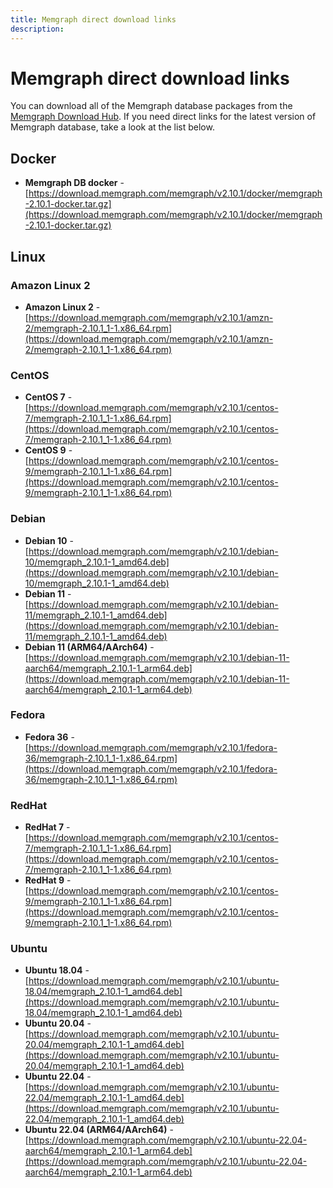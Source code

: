 ```yaml
---
title: Memgraph direct download links
description: 
---
```


# Memgraph direct download links

You can download all of the Memgraph database packages from the [Memgraph
Download Hub](https://memgraph.com/download/). If you need direct links for the
latest version of Memgraph database, take a look at the list below.

## Docker

- **Memgraph DB docker** -
  [https://download.memgraph.com/memgraph/v2.10.1/docker/memgraph-2.10.1-docker.tar.gz](https://download.memgraph.com/memgraph/v2.10.1/docker/memgraph-2.10.1-docker.tar.gz)

## Linux

### Amazon Linux 2

- **Amazon Linux 2** -
  [https://download.memgraph.com/memgraph/v2.10.1/amzn-2/memgraph-2.10.1_1-1.x86_64.rpm](https://download.memgraph.com/memgraph/v2.10.1/amzn-2/memgraph-2.10.1_1-1.x86_64.rpm)


### CentOS

- **CentOS 7** -
  [https://download.memgraph.com/memgraph/v2.10.1/centos-7/memgraph-2.10.1_1-1.x86_64.rpm](https://download.memgraph.com/memgraph/v2.10.1/centos-7/memgraph-2.10.1_1-1.x86_64.rpm)
- **CentOS 9** -
  [https://download.memgraph.com/memgraph/v2.10.1/centos-9/memgraph-2.10.1_1-1.x86_64.rpm](https://download.memgraph.com/memgraph/v2.10.1/centos-9/memgraph-2.10.1_1-1.x86_64.rpm)

### Debian

- **Debian 10** -
  [https://download.memgraph.com/memgraph/v2.10.1/debian-10/memgraph_2.10.1-1_amd64.deb](https://download.memgraph.com/memgraph/v2.10.1/debian-10/memgraph_2.10.1-1_amd64.deb)
- **Debian 11** -
  [https://download.memgraph.com/memgraph/v2.10.1/debian-11/memgraph_2.10.1-1_amd64.deb](https://download.memgraph.com/memgraph/v2.10.1/debian-11/memgraph_2.10.1-1_amd64.deb)
- **Debian 11 (ARM64/AArch64)** -
  [https://download.memgraph.com/memgraph/v2.10.1/debian-11-aarch64/memgraph_2.10.1-1_arm64.deb](https://download.memgraph.com/memgraph/v2.10.1/debian-11-aarch64/memgraph_2.10.1-1_arm64.deb)


### Fedora

- **Fedora 36** - [https://download.memgraph.com/memgraph/v2.10.1/fedora-36/memgraph-2.10.1_1-1.x86_64.rpm](https://download.memgraph.com/memgraph/v2.10.1/fedora-36/memgraph-2.10.1_1-1.x86_64.rpm)

### RedHat

- **RedHat 7** -
  [https://download.memgraph.com/memgraph/v2.10.1/centos-7/memgraph-2.10.1_1-1.x86_64.rpm](https://download.memgraph.com/memgraph/v2.10.1/centos-7/memgraph-2.10.1_1-1.x86_64.rpm)
- **RedHat 9** -
  [https://download.memgraph.com/memgraph/v2.10.1/centos-9/memgraph-2.10.1_1-1.x86_64.rpm](https://download.memgraph.com/memgraph/v2.10.1/centos-9/memgraph-2.10.1_1-1.x86_64.rpm)


### Ubuntu

- **Ubuntu 18.04** -
  [https://download.memgraph.com/memgraph/v2.10.1/ubuntu-18.04/memgraph_2.10.1-1_amd64.deb](https://download.memgraph.com/memgraph/v2.10.1/ubuntu-18.04/memgraph_2.10.1-1_amd64.deb)
- **Ubuntu 20.04** -
  [https://download.memgraph.com/memgraph/v2.10.1/ubuntu-20.04/memgraph_2.10.1-1_amd64.deb](https://download.memgraph.com/memgraph/v2.10.1/ubuntu-20.04/memgraph_2.10.1-1_amd64.deb)
- **Ubuntu 22.04** -
  [https://download.memgraph.com/memgraph/v2.10.1/ubuntu-22.04/memgraph_2.10.1-1_amd64.deb](https://download.memgraph.com/memgraph/v2.10.1/ubuntu-22.04/memgraph_2.10.1-1_amd64.deb)
- **Ubuntu 22.04 (ARM64/AArch64)** -
  [https://download.memgraph.com/memgraph/v2.10.1/ubuntu-22.04-aarch64/memgraph_2.10.1-1_arm64.deb](https://download.memgraph.com/memgraph/v2.10.1/ubuntu-22.04-aarch64/memgraph_2.10.1-1_arm64.deb)